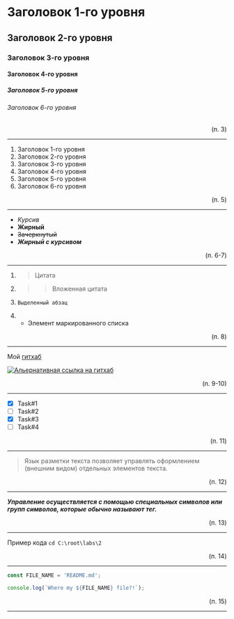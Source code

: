 # Заголовок 1-го уровня
## Заголовок 2-го уровня
### Заголовок 3-го уровня
#### Заголовок 4-го уровня
##### Заголовок 5-го уровня
###### Заголовок 6-го уровня

<div style="text-align: end;">(п. 3)</div>
<hr/>

1. Заголовок 1-го уровня
2. Заголовок 2-го уровня
3. Заголовок 3-го уровня
4. Заголовок 4-го уровня
5. Заголовок 5-го уровня
6. Заголовок 6-го уровня

<div style="text-align: end;">(п. 5)</div>
<hr/>

* *Курсив*
* **Жирный**
* ~~Зачеркнутый~~
* ***Жирный с курсивом***

<div style="text-align: end;">(п. 6-7)</div>
<hr/>

1. >Цитата
2. >>Вложенная цитата
3.     Выделенный абзац
4. * Элемент маркированного списка

<div style="text-align: end;">(п. 8)</div>
<hr/>

Мой [гитхаб](https://github.com/nikyoff)

[![Альернативная ссылка на гитхаб](https://avatars.githubusercontent.com/u/67484909?s=96&v=4)](https://github.com/nikyoff)

<div style="text-align: end;">(п. 9-10)</div>
<hr/>

- [x] Task#1
- [ ] Task#2
- [x] Task#3
- [ ] Task#4

<div style="text-align: end;">(п. 11)</div>
<hr/>

>Язык разметки текста позволяет управлять оформлением (внешним видом) отдельных элементов текста.

<div style="text-align: end;">(п. 12)</div>
<hr/>

***Управление осуществляется с помощью специальных символов или групп символов, которые обычно называют тег.***

<div style="text-align: end;">(п. 13)</div>
<hr/>

Пример кода ```cd C:\root\labs\2```

<div style="text-align: end;">(п. 14)</div>
<hr/>

```js
const FILE_NAME = 'README.md';

console.log(`Where my ${FILE_NAME} file?!`);
```

<div style="text-align: end;">(п. 15)</div>
<hr/>